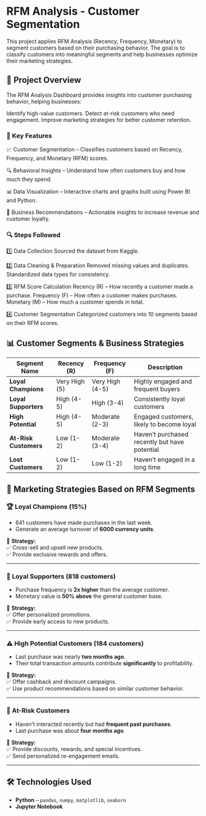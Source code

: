 # RFM Analysis - Customer Segmentation
This project applies RFM Analysis (Recency, Frequency, Monetary) to segment customers based on their purchasing behavior. The goal is to classify customers into meaningful segments and help businesses optimize their marketing strategies.

## 📌 Project Overview
The RFM Analysis Dashboard provides insights into customer purchasing behavior, helping businesses:

Identify high-value customers.
Detect at-risk customers who need engagement.
Improve marketing strategies for better customer retention.
### 🚀 Key Features
📈 Customer Segmentation –
Classifies customers based on Recency, Frequency, and Monetary (RFM) scores.

🔍 Behavioral Insights –
Understand how often customers buy and how much they spend.

📊 Data Visualization –
Interactive charts and graphs built using Power BI and Python.

🎯 Business Recommendations –
Actionable insights to increase revenue and customer loyalty.

### 🔍 Steps Followed
1️⃣ Data Collection
Sourced the dataset from Kaggle.

2️⃣ Data Cleaning & Preparation
Removed missing values and duplicates.
Standardized data types for consistency.

3️⃣ RFM Score Calculation
Recency (R) – How recently a customer made a purchase.
Frequency (F) – How often a customer makes purchases.
Monetary (M) – How much a customer spends in total.

4️⃣ Customer Segmentation
Categorized customers into 10 segments based on their RFM scores.


## 📊 Customer Segments & Business Strategies

| **Segment Name**       | **Recency (R)**     | **Frequency (F)**    | **Description** |
|----------------------|-----------------|----------------|----------------|
| **Loyal Champions**  | Very High (5)    | Very High (4-5) | Highly engaged and frequent buyers |
| **Loyal Supporters** | High (4-5)       | High (3-4)      | Consistently loyal customers |
| **High Potential**   | High (4-5)       | Moderate (2-3)  | Engaged customers, likely to become loyal |
| **At-Risk Customers**| Low (1-2)        | Moderate (3-4)  | Haven’t purchased recently but have potential |
| **Lost Customers**   | Low (1-2)        | Low (1-2)       | Haven’t engaged in a long time |

## 📢 Marketing Strategies Based on RFM Segments

### 🏆 Loyal Champions (15%)
- 641 customers have made purchases in the last week.
- Generate an average turnover of **6000 currency units**.  

📌 **Strategy:**  
✅ Cross-sell and upsell new products.  
✅ Provide exclusive rewards and offers.  

---

### 💎 Loyal Supporters (818 customers)
- Purchase frequency is **2x higher** than the average customer.
- Monetary value is **50% above** the general customer base.  

📌 **Strategy:**  
✅ Offer personalized promotions.  
✅ Provide early access to new products.  

---

### ⚠️ High Potential Customers (184 customers)
- Last purchase was nearly **two months ago**.
- Their total transaction amounts contribute **significantly** to profitability.  

📌 **Strategy:**  
✅ Offer cashback and discount campaigns.  
✅ Use product recommendations based on similar customer behavior.  

---

### 🔻 At-Risk Customers
- Haven’t interacted recently but had **frequent past purchases**.
- Last purchase was about **four months ago**.  

📌 **Strategy:**  
✅ Provide discounts, rewards, and special incentives.  
✅ Send personalized re-engagement emails.  

---

## 🛠 Technologies Used
- **Python** – `pandas`, `numpy`, `matplotlib`, `seaborn`
- **Jupyter Notebook**
